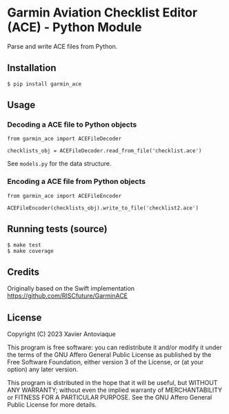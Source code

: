 Garmin Aviation Checklist Editor (ACE) - Python Module
======================================================

Parse and write ACE files from Python.

## Installation

```
$ pip install garmin_ace
```

## Usage

### Decoding a ACE file to Python objects

```
from garmin_ace import ACEFileDecoder

checklists_obj = ACEFileDecoder.read_from_file('checklist.ace')
```

See `models.py` for the data structure.

### Encoding a ACE file from Python objects

```
from garmin_ace import ACEFileEncoder

ACEFileEncoder(checklists_obj).write_to_file('checklist2.ace')
```

## Running tests (source)

```
$ make test
$ make coverage
```

## Credits

Originally based on the Swift implementation https://github.com/RISCfuture/GarminACE

## License

Copyright (C) 2023  Xavier Antoviaque

This program is free software: you can redistribute it and/or modify
it under the terms of the GNU Affero General Public License as published
by the Free Software Foundation, either version 3 of the License, or
(at your option) any later version.

This program is distributed in the hope that it will be useful,
but WITHOUT ANY WARRANTY; without even the implied warranty of
MERCHANTABILITY or FITNESS FOR A PARTICULAR PURPOSE.  See the
GNU Affero General Public License for more details.


